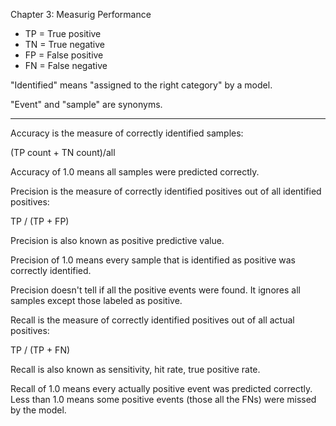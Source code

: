 Chapter 3: Measurig Performance

- TP = True positive
- TN = True negative
- FP = False positive
- FN = False negative

"Identified" means "assigned to the right category" by a model.

"Event" and "sample" are synonyms.

---

Accuracy is the measure of correctly identified samples: 

(TP count + TN count)/all

Accuracy of 1.0 means all samples were predicted correctly.




Precision is the measure of correctly identified positives out of all identified positives:

TP / (TP + FP)

Precision is also known as positive predictive value.

Precision of 1.0 means every sample that is identified as positive was correctly identified.

Precision doesn't tell if all the positive events were found. It ignores all samples except those labeled as positive.




Recall is the measure of correctly identified positives out of all actual positives:

TP / (TP + FN)

Recall is also known as sensitivity, hit rate, true positive rate.

Recall of 1.0 means every actually positive event was predicted correctly. Less than 1.0 means some positive events (those all the FNs) were missed by the model.
